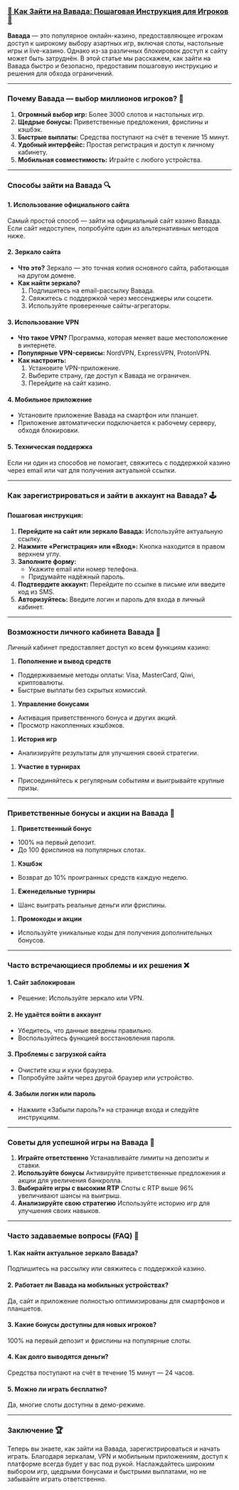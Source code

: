 ### [🔑 Как Зайти на Вавада: Пошаговая Инструкция для Игроков 🎰](https://partnervavadarv.com?promo=75590753-cc8b-4c4a-8d71-99b7a2293439-jud\&target=register)

**Вавада** — это популярное онлайн-казино, предоставляющее игрокам доступ к широкому выбору азартных игр, включая слоты, настольные игры и live-казино. Однако из-за различных блокировок доступ к сайту может быть затруднён. В этой статье мы расскажем, как зайти на Вавада быстро и безопасно, предоставим пошаговую инструкцию и решения для обхода ограничений.

***

### Почему Вавада — выбор миллионов игроков? 🎯

1. **Огромный выбор игр:** Более 3000 слотов и настольных игр.
2. **Щедрые бонусы:** Приветственные предложения, фриспины и кэшбэк.
3. **Быстрые выплаты:** Средства поступают на счёт в течение 15 минут.
4. **Удобный интерфейс:** Простая регистрация и доступ к личному кабинету.
5. **Мобильная совместимость:** Играйте с любого устройства.

***

### Способы зайти на Вавада 🔍

#### 1. **Использование официального сайта**

Самый простой способ — зайти на официальный сайт казино Вавада. Если сайт недоступен, попробуйте один из альтернативных методов ниже.

#### 2. **Зеркало сайта**

* **Что это?** Зеркало — это точная копия основного сайта, работающая на другом домене.
* **Как найти зеркало?**
  1. Подпишитесь на email-рассылку Вавада.
  2. Свяжитесь с поддержкой через мессенджеры или соцсети.
  3. Используйте проверенные сайты-агрегаторы.

#### 3. **Использование VPN**

* **Что такое VPN?** Программа, которая меняет ваше местоположение в интернете.
* **Популярные VPN-сервисы:** NordVPN, ExpressVPN, ProtonVPN.
* **Как настроить:**
  1. Установите VPN-приложение.
  2. Выберите страну, где доступ к Вавада не ограничен.
  3. Перейдите на сайт казино.

#### 4. **Мобильное приложение**

* Установите приложение Вавада на смартфон или планшет.
* Приложение автоматически подключается к рабочему серверу, обходя блокировки.

#### 5. **Техническая поддержка**

Если ни один из способов не помогает, свяжитесь с поддержкой казино через email или чат для получения актуальной ссылки.

***

### Как зарегистрироваться и зайти в аккаунт на Вавада? 🕹️

#### Пошаговая инструкция:

1. **Перейдите на сайт или зеркало Вавада:** Используйте актуальную ссылку.
2. **Нажмите «Регистрация» или «Вход»:** Кнопка находится в правом верхнем углу.
3. **Заполните форму:**
   * Укажите email или номер телефона.
   * Придумайте надёжный пароль.
4. **Подтвердите аккаунт:** Перейдите по ссылке в письме или введите код из SMS.
5. **Авторизуйтесь:** Введите логин и пароль для входа в личный кабинет.

***

### Возможности личного кабинета Вавада 💎

Личный кабинет предоставляет доступ ко всем функциям казино:

1. **Пополнение и вывод средств**

* Поддерживаемые методы оплаты: Visa, MasterCard, Qiwi, криптовалюты.
* Быстрые выплаты без скрытых комиссий.

1. **Управление бонусами**

* Активация приветственного бонуса и других акций.
* Просмотр накопленных кэшбэков.

1. **История игр**

* Анализируйте результаты для улучшения своей стратегии.

1. **Участие в турнирах**

* Присоединяйтесь к регулярным событиям и выигрывайте крупные призы.

***

### Приветственные бонусы и акции на Вавада 🎁

1. **Приветственный бонус**

* 100% на первый депозит.
* До 100 фриспинов на популярных слотах.

1. **Кэшбэк**

* Возврат до 10% проигранных средств каждую неделю.

1. **Еженедельные турниры**

* Шанс выиграть реальные деньги или фриспины.

1. **Промокоды и акции**

* Используйте уникальные коды для получения дополнительных бонусов.

***

### Часто встречающиеся проблемы и их решения ❌

#### 1. **Сайт заблокирован**

* Решение: Используйте зеркало или VPN.

#### 2. **Не удаётся войти в аккаунт**

* Убедитесь, что данные введены правильно.
* Воспользуйтесь функцией восстановления пароля.

#### 3. **Проблемы с загрузкой сайта**

* Очистите кэш и куки браузера.
* Попробуйте зайти через другой браузер или устройство.

#### 4. **Забыли логин или пароль**

* Нажмите «Забыли пароль?» на странице входа и следуйте инструкциям.

***

### Советы для успешной игры на Вавада 🔑

1. **Играйте ответственно**
   Устанавливайте лимиты на депозиты и ставки.
2. **Используйте бонусы**
   Активируйте приветственные предложения и акции для увеличения банкролла.
3. **Выбирайте игры с высоким RTP**
   Слоты с RTP выше 96% увеличивают шансы на выигрыш.
4. **Анализируйте свою стратегию**
   Используйте историю игр для улучшения своих навыков.

***

### Часто задаваемые вопросы (FAQ) 📝

#### 1. Как найти актуальное зеркало Вавада?

Подпишитесь на рассылку или свяжитесь с поддержкой казино.

#### 2. Работает ли Вавада на мобильных устройствах?

Да, сайт и приложение полностью оптимизированы для смартфонов и планшетов.

#### 3. Какие бонусы доступны для новых игроков?

100% на первый депозит и фриспины на популярные слоты.

#### 4. Как долго выводятся деньги?

Средства поступают на счёт в течение 15 минут — 24 часов.

#### 5. Можно ли играть бесплатно?

Да, многие слоты доступны в демо-режиме.

***

### Заключение 🏆

Теперь вы знаете, как зайти на Вавада, зарегистрироваться и начать играть. Благодаря зеркалам, VPN и мобильным приложениям, доступ к платформе всегда будет у вас под рукой. Наслаждайтесь широким выбором игр, щедрыми бонусами и быстрыми выплатами, но не забывайте играть ответственно.
